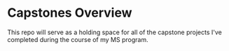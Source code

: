 # Capstones Overview
This repo will serve as a holding space for all of the capstone projects I've completed during the course of my MS program.
